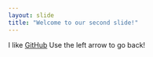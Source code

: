 ```yaml
---
layout: slide
title: "Welcome to our second slide!"
---
```

I like [GitHub](https://github.com/)
Use the left arrow to go back!
